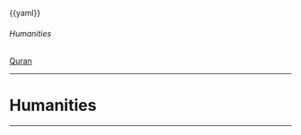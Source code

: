 {{yaml}}

###### Humanities

<div class="dashboard-tiles">
  <a class="tile-link" href="quran/index.html" style="--tile-bg-img:url('/assets/2025-09-30-14-29-13.png');">Quran</a>
</div>

---

<!-- _class: lead invert -->

# Humanities

---
